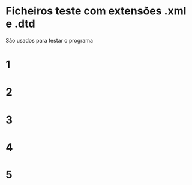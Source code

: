 # Ficheiros teste com extensões .xml e .dtd

São usados para testar o programa

# 1


# 2


# 3


# 4

# 5

